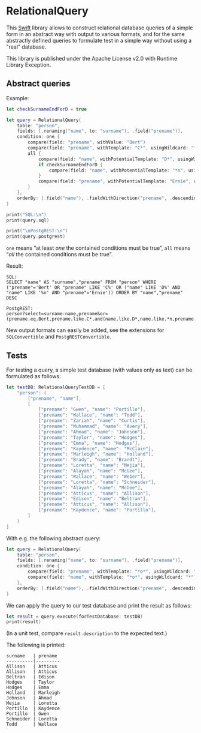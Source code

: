 # RelationalQuery

This [Swift](https://www.swift.org/) library allows to construct relational database queries of a simple form in an abstract way with output to various formats, and for the same abstractly defined queries to formulate test in a simple way without using a "real" database.

This library is published under the Apache License v2.0 with Runtime Library Exception.

## Abstract queries

Example:

```swift
let checkSurnameEndForD = true

let query = RelationalQuery(
    table: "person",
    fields: [.renaming("name", to: "surname"), .field("prename")],
    condition: one {
        compare(field: "prename", withValue: "Bert")
        compare(field: "prename", withTemplate: "C*", usingWildcard: "*")
        all {
            compare(field: "name", withPotentialTemplate: "D*", usingWildcard: "*")
            if checkSurnameEndForD {
                compare(field: "name", withPotentialTemplate: "*n", usingWildcard: "*")
            }
            compare(field: "prename", withPotentialTemplate: "Ernie", usingWildcard: "*")
        }
    },
    orderBy: [.field("name"), .fieldWithDirection("prename", .descending)]
)

print("SQL:\n")
print(query.sql)

print("\nPostgREST:\n")
print(query.postgrest)
```

`one` means “at least _one_ the contained conditions must be true”, `all` means “_all_ the contained conditions must be true”.

Result:

```text
SQL:
SELECT "name" AS "surname","prename" FROM "person" WHERE ("prename"='Bert' OR "prename" LIKE 'C%' OR ("name" LIKE 'D%' AND "name" LIKE '%n' AND "prename"='Ernie')) ORDER BY "name","prename" DESC

PostgREST:
person?select=surname:name,prename&or=(prename.eq.Bert,prename.like.C*,and(name.like.D*,name.like.*n,prename.eq.Ernie))&order=name,prename.desc"
```

New output formats can easily be added, see the extensions for `SQLConvertible` and `PostgRESTConvertible`.

## Tests

For testing a query, a simple test database (with values only as text) can be formulated as follows:

```swift
let testDB: RelationalQueryTestDB = [
    "person": (
        ["prename", "name"],
        [
            ["prename": "Gwen", "name": "Portillo"], 
            ["prename": "Wallace", "name": "Todd"], 
            ["prename": "Zariah", "name": "Curtis"], 
            ["prename": "Muhammad", "name": "Avery"], 
            ["prename": "Ahmad", "name": "Johnson"], 
            ["prename": "Taylor", "name": "Hodges"],
            ["prename": "Emma", "name": "Hodges"], 
            ["prename": "Kaydence", "name": "McClain"], 
            ["prename": "Marleigh", "name": "Holland"], 
            ["prename": "Brady", "name": "Brandt"], 
            ["prename": "Loretta", "name": "Mejia"], 
            ["prename": "Alayah", "name": "McGee"], 
            ["prename": "Wallace", "name": "Weber"], 
            ["prename": "Loretta", "name": "Schneider"], 
            ["prename": "Alayah", "name": "McGee"], 
            ["prename": "Atticus", "name": "Allison"], 
            ["prename": "Edison", "name": "Beltran"], 
            ["prename": "Atticus", "name": "Allison"], 
            ["prename": "Kaydence", "name": "Portillo"], 
        ]
    )
]
```

With e.g. the following abstract query:

```swift
let query = RelationalQuery(
    table: "person",
    fields: [.renaming("name", to: "surname"), .field("prename")],
    condition: one {
        compare(field: "prename", withTemplate: "*o*", usingWildcard: "*")
        compare(field: "name", withTemplate: "*o*", usingWildcard: "*")
    },
    orderBy: [.field("name"), .fieldWithDirection("prename", .descending)]
)
```

We can apply the query to our test database and print the result as follows:

```swift
let result = query.execute(forTestDatabase: testDB)
print(result)
```

(In a unit test, compare `result.description` to the expected text.)

The following is printed:

```text
surname   | prename 
----------|---------
Allison   | Atticus 
Allison   | Atticus 
Beltran   | Edison  
Hodges    | Taylor  
Hodges    | Emma    
Holland   | Marleigh
Johnson   | Ahmad   
Mejia     | Loretta 
Portillo  | Kaydence
Portillo  | Gwen    
Schneider | Loretta 
Todd      | Wallace 
```
